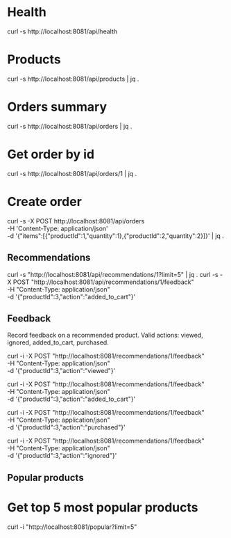 # Health
curl -s http://localhost:8081/api/health

# Products
curl -s http://localhost:8081/api/products | jq .

# Orders summary
curl -s http://localhost:8081/api/orders | jq .

# Get order by id
curl -s http://localhost:8081/api/orders/1 | jq .

# Create order
curl -s -X POST http://localhost:8081/api/orders \
-H 'Content-Type: application/json' \
-d '{"items":[{"productId":1,"quantity":1},{"productId":2,"quantity":2}]}' | jq .


## Recommendations
curl -s "http://localhost:8081/api/recommendations/1?limit=5" | jq .
curl -s -X POST "http://localhost:8081/api/recommendations/1/feedback" \
-H "Content-Type: application/json" \
-d '{"productId":3,"action":"added_to_cart"}'

## Feedback 
Record feedback on a recommended product.
Valid actions: viewed, ignored, added_to_cart, purchased.

curl -i -X POST "http://localhost:8081/recommendations/1/feedback" \
-H "Content-Type: application/json" \
-d '{"productId":3,"action":"viewed"}'

curl -i -X POST "http://localhost:8081/recommendations/1/feedback" \
-H "Content-Type: application/json" \
-d '{"productId":3,"action":"added_to_cart"}'

curl -i -X POST "http://localhost:8081/recommendations/1/feedback" \
-H "Content-Type: application/json" \
-d '{"productId":3,"action":"purchased"}'

curl -i -X POST "http://localhost:8081/recommendations/1/feedback" \
-H "Content-Type: application/json" \
-d '{"productId":3,"action":"ignored"}'

## Popular products 

# Get top 5 most popular products
curl -i "http://localhost:8081/popular?limit=5"

